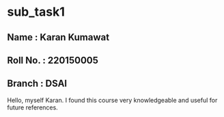 # sub_task1

## Name : Karan Kumawat
## Roll No. : 220150005
## Branch : DSAI

Hello, myself Karan. I found this course very knowledgeable and useful for future references.
